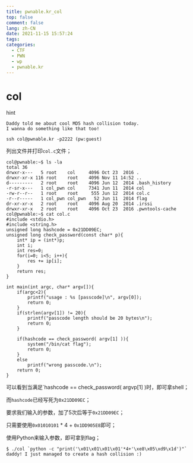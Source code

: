 ```yaml
---
title: pwnable.kr_col
top: false
comment: false
lang: zh-CN
date: 2021-11-15 15:57:24
tags:
categories:
  - CTF
  - PWN
  - wp
  - pwnable.kr
---
```


# col

hint

```
Daddy told me about cool MD5 hash collision today.
I wanna do something like that too!

ssh col@pwnable.kr -p2222 (pw:guest)
```

列出文件并打印`col.c`文件；

```
col@pwnable:~$ ls -la
total 36
drwxr-x---   5 root    col     4096 Oct 23  2016 .
drwxr-xr-x 116 root    root    4096 Nov 11 14:52 ..
d---------   2 root    root    4096 Jun 12  2014 .bash_history
-r-sr-x---   1 col_pwn col     7341 Jun 11  2014 col
-rw-r--r--   1 root    root     555 Jun 12  2014 col.c
-r--r-----   1 col_pwn col_pwn   52 Jun 11  2014 flag
dr-xr-xr-x   2 root    root    4096 Aug 20  2014 .irssi
drwxr-xr-x   2 root    root    4096 Oct 23  2016 .pwntools-cache
col@pwnable:~$ cat col.c 
#include <stdio.h>
#include <string.h>
unsigned long hashcode = 0x21DD09EC;
unsigned long check_password(const char* p){
	int* ip = (int*)p;
	int i;
	int res=0;
	for(i=0; i<5; i++){
		res += ip[i];
	}
	return res;
}

int main(int argc, char* argv[]){
	if(argc<2){
		printf("usage : %s [passcode]\n", argv[0]);
		return 0;
	}
	if(strlen(argv[1]) != 20){
		printf("passcode length should be 20 bytes\n");
		return 0;
	}

	if(hashcode == check_password( argv[1] )){
		system("/bin/cat flag");
		return 0;
	}
	else
		printf("wrong passcode.\n");
	return 0;
}
```

可以看到当满足`hashcode == check_password( argvp[1] )时，即可拿shell；

而`hashcode`已经写死为`0x21DD09EC`；

要求我们输入的参数，加了5次后等于`0x21DD09EC`；

只需要使用`0x01010101` * 4 + `0x1DD905E8`即可；

使用Python来输入参数，即可拿到flag；

```
$ ./col `python -c "print('\x01\x01\x01\x01'*4+'\xe8\x05\xd9\x1d')"`
daddy! I just managed to create a hash collision :)
```

